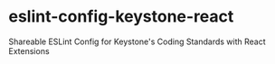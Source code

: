 # eslint-config-keystone-react
Shareable ESLint Config for Keystone's Coding Standards with React Extensions
